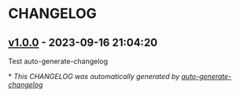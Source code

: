 # CHANGELOG

## [v1.0.0](https://github.com/ReggiardoJuan/gradleSelenium/releases/tag/v1.0.0) - 2023-09-16 21:04:20

Test auto-generate-changelog

\* *This CHANGELOG was automatically generated by [auto-generate-changelog](https://github.com/BobAnkh/auto-generate-changelog)*
